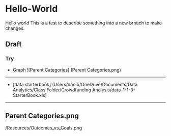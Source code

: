 # Hello-World
Hello world
This is a test to describe something into a new brnach to make changes.
## Draft
### Try
* Graph
![Parent Categories] (Parent Categories.png)
---
- [data starterbook]
(Users/danib/OneDrive/Documents/Data Analytics/Class Folder/Crowdfunding Analysis/data-1-1-3-StarterBook.xls)
---
Parent Categories.png
---
/Resources/Outcomes_vs_Goals.png
